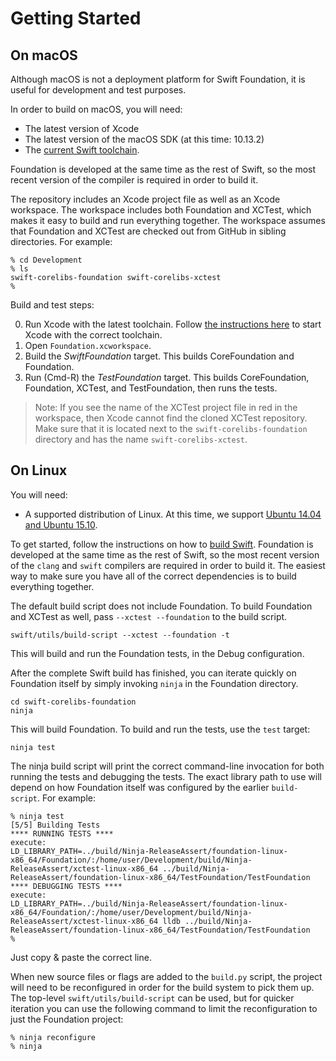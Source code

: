 # Getting Started

## On macOS

Although macOS is not a deployment platform for Swift Foundation, it is useful for development and test purposes.

In order to build on macOS, you will need:

* The latest version of Xcode
* The latest version of the macOS SDK (at this time: 10.13.2)
* The [current Swift toolchain](https://swift.org/download/#snapshots).

Foundation is developed at the same time as the rest of Swift, so the most recent version of the compiler is required in order to build it.

The repository includes an Xcode project file as well as an Xcode workspace. The workspace includes both Foundation and XCTest, which makes it easy to build and run everything together. The workspace assumes that Foundation and XCTest are checked out from GitHub in sibling directories. For example:

```
% cd Development
% ls
swift-corelibs-foundation swift-corelibs-xctest
%
```

Build and test steps:

0. Run Xcode with the latest toolchain. Follow [the instructions here](https://swift.org/download/#apple-platforms) to start Xcode with the correct toolchain.
0. Open `Foundation.xcworkspace`.
0. Build the _SwiftFoundation_ target. This builds CoreFoundation and Foundation.
0. Run (Cmd-R) the _TestFoundation_ target. This builds CoreFoundation, Foundation, XCTest, and TestFoundation, then runs the tests.

> Note: If you see the name of the XCTest project file in red in the workspace, then Xcode cannot find the cloned XCTest repository. Make sure that it is located next to the `swift-corelibs-foundation` directory and has the name `swift-corelibs-xctest`.

## On Linux

You will need:

* A supported distribution of Linux. At this time, we support [Ubuntu 14.04 and Ubuntu 15.10](http://www.ubuntu.com).

To get started, follow the instructions on how to [build Swift](https://github.com/apple/swift#building-swift). Foundation is developed at the same time as the rest of Swift, so the most recent version of the `clang` and `swift` compilers are required in order to build it. The easiest way to make sure you have all of the correct dependencies is to build everything together.

The default build script does not include Foundation. To build Foundation and XCTest as well, pass `--xctest --foundation` to the build script.

```
swift/utils/build-script --xctest --foundation -t
```

This will build and run the Foundation tests, in the Debug configuration.

After the complete Swift build has finished, you can iterate quickly on Foundation itself by simply invoking `ninja` in the Foundation directory.

```
cd swift-corelibs-foundation
ninja
```

This will build Foundation. To build and run the tests, use the `test` target:

```
ninja test
```

The ninja build script will print the correct command-line invocation for both running the tests and debugging the tests. The exact library path to use will depend on how Foundation itself was configured by the earlier `build-script`. For example:

```
% ninja test
[5/5] Building Tests
**** RUNNING TESTS ****
execute:
LD_LIBRARY_PATH=../build/Ninja-ReleaseAssert/foundation-linux-x86_64/Foundation/:/home/user/Development/build/Ninja-ReleaseAssert/xctest-linux-x86_64 ../build/Ninja-ReleaseAssert/foundation-linux-x86_64/TestFoundation/TestFoundation
**** DEBUGGING TESTS ****
execute:
LD_LIBRARY_PATH=../build/Ninja-ReleaseAssert/foundation-linux-x86_64/Foundation/:/home/user/Development/build/Ninja-ReleaseAssert/xctest-linux-x86_64 lldb ../build/Ninja-ReleaseAssert/foundation-linux-x86_64/TestFoundation/TestFoundation
%
```

Just copy & paste the correct line.

When new source files or flags are added to the `build.py` script, the project will need to be reconfigured in order for the build system to pick them up. The top-level `swift/utils/build-script` can be used, but for quicker iteration you can use the following command to limit the reconfiguration to just the Foundation project:

```
% ninja reconfigure
% ninja
```
